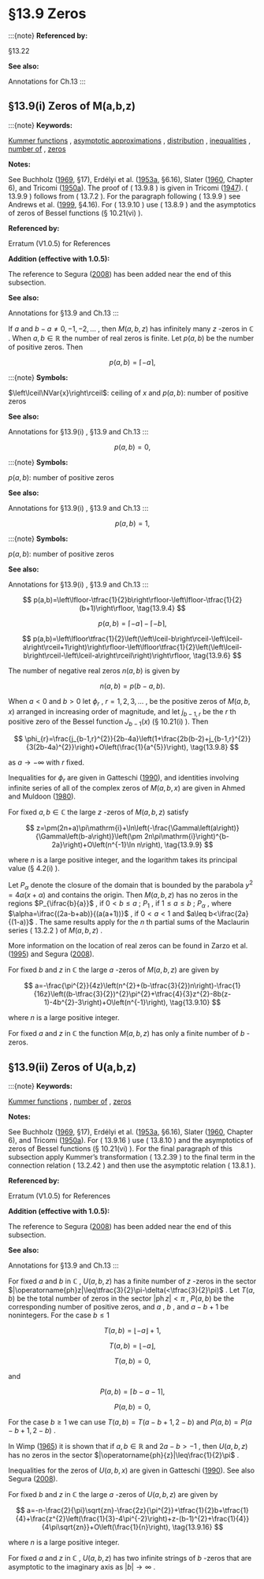 # §13.9 Zeros

:::{note}
**Referenced by:**

§13.22

**See also:**

Annotations for Ch.13
:::


## §13.9(i) Zeros of M⁡(a,b,z)

:::{note}
**Keywords:**

[Kummer functions](http://dlmf.nist.gov/search/search?q=Kummer%20functions) , [asymptotic approximations](http://dlmf.nist.gov/search/search?q=asymptotic%20approximations) , [distribution](http://dlmf.nist.gov/search/search?q=distribution) , [inequalities](http://dlmf.nist.gov/search/search?q=inequalities) , [number of](http://dlmf.nist.gov/search/search?q=number%20of) , [zeros](http://dlmf.nist.gov/search/search?q=zeros)

**Notes:**

See Buchholz ([1969](./bib/B.html#bib363 "The Confluent Hypergeometric Function with Special Emphasis on Its Applications"), §17), Erdélyi et al. ([1953a](./bib/E.html#bib751 "Higher Transcendental Functions. Vol. I"), §6.16), Slater ([1960](./bib/S.html#bib2098 "Confluent Hypergeometric Functions"), Chapter 6), and Tricomi ([1950a](./bib/T.html#bib2276 "Über die Abzählung der Nullstellen der konfluenten hypergeometrischen Funktionen")). The proof of ( 13.9.8 ) is given in Tricomi ([1947](./bib/T.html#bib2274 "Sugli zeri delle funzioni di cui si conosce una rappresentazione asintotica")). ( 13.9.9 ) follows from ( 13.7.2 ). For the paragraph following ( 13.9.9 ) see Andrews et al. ([1999](./bib/index.html#bib103 "Special Functions"), §4.16). For ( 13.9.10 ) use ( 13.8.9 ) and the asymptotics of zeros of Bessel functions (§ 10.21(vi) ).

**Referenced by:**

Erratum (V1.0.5) for References

**Addition (effective with 1.0.5):**

The reference to Segura ([2008](./bib/S.html#bib2769 "Interlacing of the zeros of contiguous hypergeometric functions")) has been added near the end of this subsection.

**See also:**

Annotations for §13.9 and Ch.13
:::

If $a$ and $b-a\neq 0,-1,-2,\dots$ , then $M\left(a,b,z\right)$ has infinitely many $z$ -zeros in $\mathbb{C}$ . When $a,b\in\mathbb{R}$ the number of real zeros is finite. Let $p(a,b)$ be the number of positive zeros. Then

<a id="EGx1"></a>

$$
\displaystyle p(a,b) \displaystyle=\left\lceil-a\right\rceil, \tag{13.9.1}
$$

:::{note}
**Symbols:**

$\left\lceil\NVar{x}\right\rceil$: ceiling of $x$ and $p(a,b)$: number of positive zeros

**See also:**

Annotations for §13.9(i) , §13.9 and Ch.13
:::

$$
\displaystyle p(a,b) \displaystyle=0, \tag{13.9.2}
$$

:::{note}
**Symbols:**

$p(a,b)$: number of positive zeros

**See also:**

Annotations for §13.9(i) , §13.9 and Ch.13
:::

$$
\displaystyle p(a,b) \displaystyle=1, \tag{13.9.3}
$$

:::{note}
**Symbols:**

$p(a,b)$: number of positive zeros

**See also:**

Annotations for §13.9(i) , §13.9 and Ch.13
:::


<a id="E4"></a>
$$
p(a,b)=\left\lfloor-\tfrac{1}{2}b\right\rfloor-\left\lfloor-\tfrac{1}{2}(b+1)\right\rfloor, \tag{13.9.4}
$$


<a id="E5"></a>
$$
p(a,b)=\left\lceil-a\right\rceil-\left\lceil-b\right\rceil, \tag{13.9.5}
$$


<a id="E6"></a>
$$
p(a,b)=\left\lfloor\tfrac{1}{2}\left(\left\lceil-b\right\rceil-\left\lceil-a\right\rceil+1\right)\right\rfloor-\left\lfloor\tfrac{1}{2}\left(\left\lceil-b\right\rceil-\left\lceil-a\right\rceil\right)\right\rfloor, \tag{13.9.6}
$$

The number of negative real zeros $n(a,b)$ is given by


<a id="E7"></a>
$$
n(a,b)=p(b-a,b). \tag{13.9.7}
$$

When $a<0$ and $b>0$ let $\phi_{r}$ , $r=1,2,3,\dots$ , be the positive zeros of $M\left(a,b,x\right)$ arranged in increasing order of magnitude, and let $j_{b-1,r}$ be the $r$ th positive zero of the Bessel function $J_{b-1}\left(x\right)$ (§ 10.21(i) ). Then


<a id="E8"></a>
$$
\phi_{r}=\frac{j_{b-1,r}^{2}}{2b-4a}\left(1+\frac{2b(b-2)+j_{b-1,r}^{2}}{3(2b-4a)^{2}}\right)+O\left(\frac{1}{a^{5}}\right), \tag{13.9.8}
$$

as $a\to-\infty$ with $r$ fixed.

Inequalities for $\phi_{r}$ are given in Gatteschi ([1990](./bib/G.html#bib865 "New inequalities for the zeros of confluent hypergeometric functions")), and identities involving infinite series of all of the complex zeros of $M\left(a,b,x\right)$ are given in Ahmed and Muldoon ([1980](./bib/index.html#bib42 "On the zeros of confluent hypergeometric functions. III. Characterization by means of nonlinear equations")).

For fixed $a,b\in\mathbb{C}$ the large $z$ -zeros of $M\left(a,b,z\right)$ satisfy


<a id="E9"></a>
$$
z=\pm(2n+a)\pi\mathrm{i}+\ln\left(-\frac{\Gamma\left(a\right)}{\Gamma\left(b-a\right)}\left(\pm 2n\pi\mathrm{i}\right)^{b-2a}\right)+O\left(n^{-1}\ln n\right), \tag{13.9.9}
$$

where $n$ is a large positive integer, and the logarithm takes its principal value (§ 4.2(i) ).

Let $P_{\alpha}$ denote the closure of the domain that is bounded by the parabola $y^{2}=4\alpha(x+\alpha)$ and contains the origin. Then $M\left(a,b,z\right)$ has no zeros in the regions $P_{\ifrac{b}{a}}$ , if $0<b\leq a$ ; $P_{1}$ , if $1\leq a\leq b$ ; $P_{\alpha}$ , where $\alpha=\ifrac{(2a-b+ab)}{(a(a+1))}$ , if $0<a<1$ and $a\leq b<\ifrac{2a}{(1-a)}$ . The same results apply for the $n$ th partial sums of the Maclaurin series ( 13.2.2 ) of $M\left(a,b,z\right)$ .

More information on the location of real zeros can be found in Zarzo et al. ([1995](./bib/Z.html#bib2484 "Distribution of zeros of Gauss and Kummer hypergeometric functions. A semiclassical approach")) and Segura ([2008](./bib/S.html#bib2769 "Interlacing of the zeros of contiguous hypergeometric functions")).

For fixed $b$ and $z$ in $\mathbb{C}$ the large $a$ -zeros of $M\left(a,b,z\right)$ are given by


<a id="E10"></a>
$$
a=-\frac{\pi^{2}}{4z}\left(n^{2}+(b-\tfrac{3}{2})n\right)-\frac{1}{16z}\left((b-\tfrac{3}{2})^{2}\pi^{2}+\tfrac{4}{3}z^{2}-8b(z-1)-4b^{2}-3\right)+O\left(n^{-1}\right), \tag{13.9.10}
$$

where $n$ is a large positive integer.

For fixed $a$ and $z$ in $\mathbb{C}$ the function $M\left(a,b,z\right)$ has only a finite number of $b$ -zeros.


## §13.9(ii) Zeros of U⁡(a,b,z)

:::{note}
**Keywords:**

[Kummer functions](http://dlmf.nist.gov/search/search?q=Kummer%20functions) , [number of](http://dlmf.nist.gov/search/search?q=number%20of) , [zeros](http://dlmf.nist.gov/search/search?q=zeros)

**Notes:**

See Buchholz ([1969](./bib/B.html#bib363 "The Confluent Hypergeometric Function with Special Emphasis on Its Applications"), §17), Erdélyi et al. ([1953a](./bib/E.html#bib751 "Higher Transcendental Functions. Vol. I"), §6.16), Slater ([1960](./bib/S.html#bib2098 "Confluent Hypergeometric Functions"), Chapter 6), and Tricomi ([1950a](./bib/T.html#bib2276 "Über die Abzählung der Nullstellen der konfluenten hypergeometrischen Funktionen")). For ( 13.9.16 ) use ( 13.8.10 ) and the asymptotics of zeros of Bessel functions (§ 10.21(vi) ). For the final paragraph of this subsection apply Kummer’s transformation ( 13.2.39 ) to the final term in the connection relation ( 13.2.42 ) and then use the asymptotic relation ( 13.8.1 ).

**Referenced by:**

Erratum (V1.0.5) for References

**Addition (effective with 1.0.5):**

The reference to Segura ([2008](./bib/S.html#bib2769 "Interlacing of the zeros of contiguous hypergeometric functions")) has been added near the end of this subsection.

**See also:**

Annotations for §13.9 and Ch.13
:::

For fixed $a$ and $b$ in $\mathbb{C}$ , $U\left(a,b,z\right)$ has a finite number of $z$ -zeros in the sector $|\operatorname{ph}z|\leq\tfrac{3}{2}\pi-\delta(<\tfrac{3}{2}\pi)$ . Let $T(a,b)$ be the total number of zeros in the sector $|\operatorname{ph}z|<\pi$ , $P(a,b)$ be the corresponding number of positive zeros, and $a$ , $b$ , and $a-b+1$ be nonintegers. For the case $b\leq 1$


<a id="E11"></a>
$$
T(a,b)=\left\lfloor-a\right\rfloor+1, \tag{13.9.11}
$$


<a id="E12"></a>
$$
T(a,b)=\left\lfloor-a\right\rfloor, \tag{13.9.12}
$$


<a id="E13"></a>
$$
T(a,b)=0, \tag{13.9.13}
$$

and


<a id="E14"></a>
$$
P(a,b)=\left\lceil b-a-1\right\rceil, \tag{13.9.14}
$$


<a id="E15"></a>
$$
P(a,b)=0, \tag{13.9.15}
$$

For the case $b\geq 1$ we can use $T(a,b)=T(a-b+1,2-b)$ and $P(a,b)=P(a-b+1,2-b)$ .

In Wimp ([1965](./bib/W.html#bib2418 "On the zeros of a confluent hypergeometric function")) it is shown that if $a,b\in\mathbb{R}$ and $2a-b>-1$ , then $U\left(a,b,z\right)$ has no zeros in the sector $|\operatorname{ph}{z}|\leq\frac{1}{2}\pi$ .

Inequalities for the zeros of $U\left(a,b,x\right)$ are given in Gatteschi ([1990](./bib/G.html#bib865 "New inequalities for the zeros of confluent hypergeometric functions")). See also Segura ([2008](./bib/S.html#bib2769 "Interlacing of the zeros of contiguous hypergeometric functions")).

For fixed $b$ and $z$ in $\mathbb{C}$ the large $a$ -zeros of $U\left(a,b,z\right)$ are given by


<a id="E16"></a>
$$
a=-n-\frac{2}{\pi}\sqrt{zn}-\frac{2z}{\pi^{2}}+\tfrac{1}{2}b+\tfrac{1}{4}+\frac{z^{2}\left(\frac{1}{3}-4\pi^{-2}\right)+z-(b-1)^{2}+\frac{1}{4}}{4\pi\sqrt{zn}}+O\left(\frac{1}{n}\right), \tag{13.9.16}
$$

where $n$ is a large positive integer.

For fixed $a$ and $z$ in $\mathbb{C}$ , $U\left(a,b,z\right)$ has two infinite strings of $b$ -zeros that are asymptotic to the imaginary axis as $|b|\to\infty$ .
